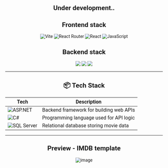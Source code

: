 <div align="center" style="font-family: roboto">
  
## Under development..

  
## Frontend stack
![Vite](https://img.shields.io/badge/vite-%23646CFF.svg?style=for-the-badge&logo=vite&logoColor=white)
![React Router](https://img.shields.io/badge/React_Router-CA4245?style=for-the-badge&logo=react-router&logoColor=white)
![React](https://img.shields.io/badge/react-%2320232a.svg?style=for-the-badge&logo=react&logoColor=%2361DAFB)
![JavaScript](https://img.shields.io/badge/javascript-%23323330.svg?style=for-the-badge&logo=javascript&logoColor=%23F7DF1E)

## Backend stack

<div align="center">
  <img src="https://img.shields.io/badge/ASP.NET%20Core-512BD4?style=for-the-badge&logo=dotnet&logoColor=white" />
  <img src="https://img.shields.io/badge/C%23-239120?style=for-the-badge&logo=c-sharp&logoColor=white" />
  <img src="https://img.shields.io/badge/Microsoft%20SQL%20Server-CC2927?style=for-the-badge&logo=microsoftsqlserver&logoColor=white" />
</div>

---

## 📦 Tech Stack

| Tech               | Description                                  |
|--------------------|----------------------------------------------|
| ![ASP.NET](https://img.shields.io/badge/ASP.NET-512BD4?logo=dotnet&logoColor=white&style=flat) | Backend framework for building web APIs |
| ![C#](https://img.shields.io/badge/C%23-239120?logo=c-sharp&logoColor=white&style=flat)        | Programming language used for API logic |
| ![SQL Server](https://img.shields.io/badge/SQL%20Server-CC2927?logo=microsoftsqlserver&logoColor=white&style=flat) | Relational database storing movie data |

---
<div>
  
## Preview - IMDB template 
  
![image](https://github.com/user-attachments/assets/94b32372-a2b3-4574-9d34-3ca86965d41e)

</div>
